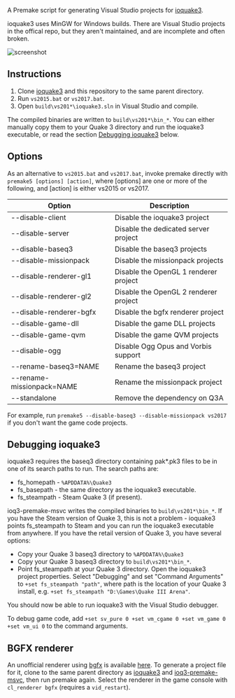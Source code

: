 A Premake script for generating Visual Studio projects for [ioquake3](https://github.com/ioquake/ioq3).

ioquake3 uses MinGW for Windows builds. There are Visual Studio projects in the offical repo, but they aren't maintained, and are incomplete and often broken.

![screenshot](https://github.com/jpcy/ioq3-premake-msvc/raw/master/screenshot.png)

## Instructions
1. Clone [ioquake3](https://github.com/ioquake/ioq3) and this repository to the same parent directory.
2. Run `vs2015.bat` or `vs2017.bat`.
3. Open `build\vs201*\ioquake3.sln` in Visual Studio and compile.

The compiled binaries are written to `build\vs201*\bin_*`. You can either manually copy them to your Quake 3 directory and run the ioquake3 executable, or read the section [Debugging ioquake3](#debugging-ioquake3) below.

## Options
As an alternative to `vs2015.bat` and `vs2017.bat`, invoke premake directly with `premake5 [options] [action]`, where [options] are one or more of the following, and [action] is either vs2015 or vs2017.

Option                    | Description
------------------------- | -------------------------------------
--disable-client          | Disable the ioquake3 project
--disable-server          | Disable the dedicated server project
--disable-baseq3          | Disable the baseq3 projects
--disable-missionpack     | Disable the missionpack projects
--disable-renderer-gl1    | Disable the OpenGL 1 renderer project
--disable-renderer-gl2    | Disable the OpenGL 2 renderer project
--disable-renderer-bgfx   | Disable the bgfx renderer project
--disable-game-dll        | Disable the game DLL projects
--disable-game-qvm        | Disable the game QVM projects
--disable-ogg             | Disable Ogg Opus and Vorbis support
--rename-baseq3=NAME      | Rename the baseq3 project
--rename-missionpack=NAME | Rename the missionpack project
--standalone              | Remove the dependency on Q3A

For example, run `premake5 --disable-baseq3 --disable-missionpack vs2017` if you don't want the game code projects.

## Debugging ioquake3
ioquake3 requires the baseq3 directory containing pak*.pk3 files to be in one of its search paths to run. The search paths are:

* fs_homepath - `%APDDATA%\Quake3`
* fs_basepath - the same directory as the ioquake3 executable.
* fs_steampath - Steam Quake 3 (if present).

ioq3-premake-msvc writes the compiled binaries to `build\vs201*\bin_*`. If you have the Steam version of Quake 3, this is not a problem - ioquake3 points fs_steampath to Steam and you can run the ioquake3 executable from anywhere. If you have the retail version of Quake 3, you have several options:

* Copy your Quake 3 baseq3 directory to `%APDDATA%\Quake3`
* Copy your Quake 3 baseq3 directory to `build\vs201*\bin_*`.
* Point fs_steampath at your Quake 3 directory. Open the ioquake3 project properties. Select "Debugging" and set "Command Arguments" to `+set fs_steampath "path"`, where path is the location of your Quake 3 install, e.g. `+set fs_steampath "D:\Games\Quake III Arena"`.

You should now be able to run ioquake3 with the Visual Studio debugger.

To debug game code, add `+set sv_pure 0 +set vm_cgame 0 +set vm_game 0 +set vm_ui 0` to the command arguments.

## BGFX renderer
An unofficial renderer using [bgfx](https://github.com/bkaradzic/bgfx) is available [here](https://github.com/jpcy/ioq3-renderer-bgfx). To generate a project file for it, clone to the same parent directory as [ioquake3](https://github.com/ioquake/ioq3) and [ioq3-premake-msvc](https://github.com/jpcy/ioq3-premake-msvc), then run premake again. Select the renderer in the game console with `cl_renderer bgfx` (requires a `vid_restart`).
